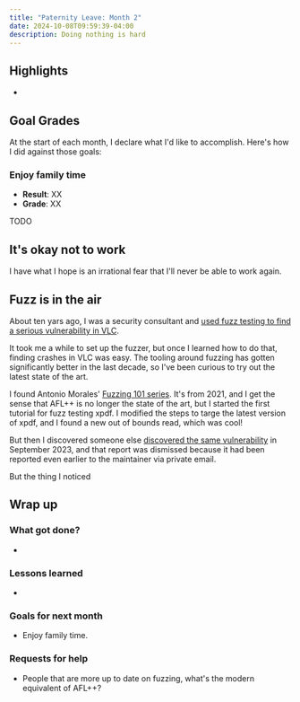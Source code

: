 ```yaml
---
title: "Paternity Leave: Month 2"
date: 2024-10-08T09:59:39-04:00
description: Doing nothing is hard
---
```


## Highlights

-

## Goal Grades

At the start of each month, I declare what I'd like to accomplish. Here's how I did against those goals:

### Enjoy family time

- **Result**: XX
- **Grade**: XX

TODO

## It's okay not to work

I have what I hope is an irrational fear that I'll never be able to work again.

## Fuzz is in the air

About ten yars ago, I was a security consultant and [used fuzz testing to find a serious vulnerability in VLC](https://www.nccgroup.com/us/research-blog/fuzzing-rtsp-to-discover-an-exploitable-vulnerability-in-vlc/).

It took me a while to set up the fuzzer, but once I learned how to do that, finding crashes in VLC was easy. The tooling around fuzzing has gotten significantly better in the last decade, so I've been curious to try out the latest state of the art.

I found Antonio Morales' [Fuzzing 101 series](https://github.com/antonio-morales/Fuzzing101). It's from 2021, and I get the sense that AFL++ is no longer the state of the art, but I started the first tutorial for fuzz testing xpdf. I modified the steps to targe the latest version of xpdf, and I found a new out of bounds read, which was cool!

But then I discovered someone else [discovered the same vulnerability](https://forum.xpdfreader.com/viewtopic.php?t=44009) in September 2023, and that report was dismissed because it had been reported even earlier to the maintainer via private email.

But the thing I noticed

## Wrap up

### What got done?

-

### Lessons learned

-

### Goals for next month

- Enjoy family time.

### Requests for help

- People that are more up to date on fuzzing, what's the modern equivalent of AFL++?
